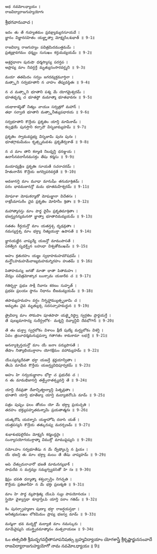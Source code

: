 	అథ నవమోఽధ్యాయః ।
	రాజవిద్యారాజగుహ్యయోగః

శ్రీభగవానువాచ ।

	ఇదం తు తే గుహ్యతమం ప్రవక్ష్యామ్యనసూయవే ।
	జ్ఞానం విజ్ఞానసహితం యజ్జ్ఞాత్వా మోక్ష్యసేఽశుభాత్ ॥ 9-1॥

	రాజవిద్యా రాజగుహ్యం పవిత్రమిదముత్తమమ్ ।
	ప్రత్యక్షావగమం ధర్మ్యం సుసుఖం కర్తుమవ్యయమ్ ॥ 9-2॥

	అశ్రద్దధానాః పురుషా ధర్మస్యాస్య పరన్తప ।
	అప్రాప్య మాం నివర్తన్తే మృత్యుసంసారవర్త్మని ॥ 9-3॥

	మయా తతమిదం సర్వం జగదవ్యక్తమూర్తినా ।
	మత్స్థాని సర్వభూతాని న చాహం తేష్వవస్థితః ॥ 9-4॥

	న చ మత్స్థాని భూతాని పశ్య మే యోగమైశ్వరమ్ ।
	భూతభృన్న చ భూతస్థో మమాత్మా భూతభావనః ॥ 9-5॥

	యథాకాశస్థితో నిత్యం వాయుః సర్వత్రగో మహాన్ ।
	తథా సర్వాణి భూతాని మత్స్థానీత్యుపధారయ ॥ 9-6॥

	సర్వభూతాని కౌన్తేయ ప్రకృతిం యాన్తి మామికామ్ ।
	కల్పక్షయే పునస్తాని కల్పాదౌ విసృజామ్యహమ్ ॥ 9-7॥

	ప్రకృతిం స్వామవష్టభ్య విసృజామి పునః పునః ।
	భూతగ్రామమిమం కృత్స్నమవశం ప్రకృతేర్వశాత్ ॥ 9-8॥

	న చ మాం తాని కర్మాణి నిబధ్నన్తి ధనఞ్జయ ।
	ఉదాసీనవదాసీనమసక్తం తేషు కర్మసు ॥ 9-9॥

	మయాధ్యక్షేణ ప్రకృతిః సూయతే సచరాచరమ్ ।
	హేతునానేన కౌన్తేయ జగద్విపరివర్తతే ॥ 9-10॥

	అవజానన్తి మాం మూఢా మానుషీం తనుమాశ్రితమ్ ।
	పరం భావమజానన్తో మమ భూతమహేశ్వరమ్ ॥ 9-11॥

	మోఘాశా మోఘకర్మాణో మోఘజ్ఞానా విచేతసః ।
	రాక్షసీమాసురీం చైవ ప్రకృతిం మోహినీం శ్రితాః ॥ 9-12॥

	మహాత్మానస్తు మాం పార్థ దైవీం ప్రకృతిమాశ్రితాః ।
	భజన్త్యనన్యమనసో జ్ఞాత్వా భూతాదిమవ్యయమ్ ॥ 9-13॥

	సతతం కీర్తయన్తో మాం యతన్తశ్చ దృఢవ్రతాః ।
	నమస్యన్తశ్చ మాం భక్త్యా నిత్యయుక్తా ఉపాసతే ॥ 9-14॥

	జ్ఞానయజ్ఞేన చాప్యన్యే యజన్తో మాముపాసతే ।
	ఏకత్వేన పృథక్త్వేన బహుధా విశ్వతోముఖమ్ ॥ 9-15॥

	అహం క్రతురహం యజ్ఞః స్వధాహమహమౌషధమ్ ।
	మన్త్రోఽహమహమేవాజ్యమహమగ్నిరహం హుతమ్ ॥ 9-16॥

	పితాహమస్య జగతో మాతా ధాతా పితామహః ।
	వేద్యం పవిత్రమోఙ్కార ఋక్సామ యజురేవ చ ॥ 9-17॥

	గతిర్భర్తా ప్రభుః సాక్షీ నివాసః శరణం సుహృత్ ।
	ప్రభవః ప్రలయః స్థానం నిధానం బీజమవ్యయమ్ ॥ 9-18॥

	తపామ్యహమహం వర్షం నిగృహ్ణామ్యుత్సృజామి చ ।
	అమృతం చైవ మృత్యుశ్చ సదసచ్చాహమర్జున ॥ 9-19॥

	త్రైవిద్యా మాం సోమపాః పూతపాపా యజ్ఞైరిష్ట్వా స్వర్గతిం ప్రార్థయన్తే ।
	తే పుణ్యమాసాద్య సురేన్ద్రలోక- మశ్నన్తి దివ్యాన్దివి దేవభోగాన్ ॥ 9-20॥

	తే తం భుక్త్వా స్వర్గలోకం విశాలం క్షీణే పుణ్యే మర్త్యలోకం విశన్తి ।
	ఏవం త్రయీధర్మమనుప్రపన్నా గతాగతం కామకామా లభన్తే ॥ 9-21॥

	అనన్యాశ్చిన్తయన్తో మాం యే జనాః పర్యుపాసతే ।
	తేషాం నిత్యాభియుక్తానాం యోగక్షేమం వహామ్యహమ్ ॥ 9-22॥

	యేఽప్యన్యదేవతా భక్తా యజన్తే శ్రద్ధయాన్వితాః ।
	తేఽపి మామేవ కౌన్తేయ యజన్త్యవిధిపూర్వకమ్ ॥ 9-23॥

	అహం హి సర్వయజ్ఞానాం భోక్తా చ ప్రభురేవ చ ।
	న తు మామభిజానన్తి తత్త్వేనాతశ్చ్యవన్తి తే ॥ 9-24॥

	యాన్తి దేవవ్రతా దేవాన్పితౄన్యాన్తి పితృవ్రతాః ।
	భూతాని యాన్తి భూతేజ్యా యాన్తి మద్యాజినోఽపి మామ్ ॥ 9-25॥

	పత్రం పుష్పం ఫలం తోయం యో మే భక్త్యా ప్రయచ్ఛతి ।
	తదహం భక్త్యుపహృతమశ్నామి ప్రయతాత్మనః ॥ 9-26॥

	యత్కరోషి యదశ్నాసి యజ్జుహోషి దదాసి యత్ ।
	యత్తపస్యసి కౌన్తేయ తత్కురుష్వ మదర్పణమ్ ॥ 9-27॥

	శుభాశుభఫలైరేవం మోక్ష్యసే కర్మబన్ధనైః ।
	సంన్యాసయోగయుక్తాత్మా విముక్తో మాముపైష్యసి ॥ 9-28॥

	సమోఽహం సర్వభూతేషు న మే ద్వేష్యోఽస్తి న ప్రియః ।
	యే భజన్తి తు మాం భక్త్యా మయి తే తేషు చాప్యహమ్ ॥ 9-29॥

	అపి చేత్సుదురాచారో భజతే మామనన్యభాక్ ।
	సాధురేవ స మన్తవ్యః సమ్యగ్వ్యవసితో హి సః ॥ 9-30॥

	క్షిప్రం భవతి ధర్మాత్మా శశ్వచ్ఛాన్తిం నిగచ్ఛతి ।
	కౌన్తేయ ప్రతిజానీహి న మే భక్తః ప్రణశ్యతి ॥ 9-31॥

	మాం హి పార్థ వ్యపాశ్రిత్య యేఽపి స్యుః పాపయోనయః ।
	స్త్రియో వైశ్యాస్తథా శూద్రాస్తేఽపి యాన్తి పరాం గతిమ్ ॥ 9-32॥

	కిం పునర్బ్రాహ్మణాః పుణ్యా భక్తా రాజర్షయస్తథా ।
	అనిత్యమసుఖం లోకమిమం ప్రాప్య భజస్వ మామ్ ॥ 9-33॥

	మన్మనా భవ మద్భక్తో మద్యాజీ మాం నమస్కురు ।
	మామేవైష్యసి యుక్త్వైవమాత్మానం మత్పరాయణః ॥ 9-34॥

ఓం తత్సదితి శ్రీమద్భగవద్గీతాసూపనిషత్సు
బ్రహ్మవిద్యాయాం యోగశాస్త్రే శ్రీకృష్ణార్జునసంవాదే
రాజవిద్యారాజగుహ్యయోగో నామ నవమోఽధ్యాయః ॥ 9॥